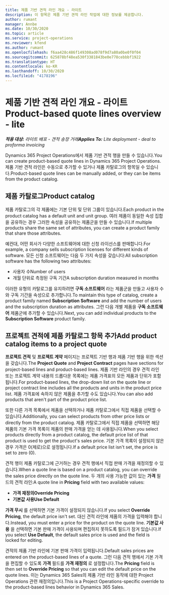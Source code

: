 ```yaml
---
title: 제품 기반 견적 라인 개요 - 라이트
description: 이 항목은 제품 기반 견적 라인 작업에 대한 정보를 제공합니다.
author: rumant
manager: Annbe
ms.date: 10/30/2020
ms.topic: article
ms.service: project-operations
ms.reviewer: kfend
ms.author: rumant
ms.openlocfilehash: f6aa428c486f149308ad078f9d7a80a0be0f0f04
ms.sourcegitcommit: 625878bf48ea530f3381843be0e778cebbbf1922
ms.translationtype: HT
ms.contentlocale: ko-KR
ms.lasthandoff: 10/30/2020
ms.locfileid: "4178196"
---
```

# <a name="product-based-quote-lines-overview---lite"></a><span data-ttu-id="11cbe-103">제품 기반 견적 라인 개요 - 라이트</span><span class="sxs-lookup"><span data-stu-id="11cbe-103">Product-based quote lines overview - lite</span></span>

<span data-ttu-id="11cbe-104">_**적용 대상:** 라이트 배포 - 견적 송장 거래_</span><span class="sxs-lookup"><span data-stu-id="11cbe-104">_**Applies To:** Lite deployment - deal to proforma invoicing_</span></span>

<span data-ttu-id="11cbe-105">Dynamics 365 Project Operations에서 제품 기반 견적 행을 만들 수 있습니다.</span><span class="sxs-lookup"><span data-stu-id="11cbe-105">You can create product-based quote lines in Dynamics 365 Project Operations.</span></span> <span data-ttu-id="11cbe-106">제품 기반 견적 라인은 수동으로 추가할 수 있거나 제품 카탈로그의 항목일 수 있습니다.</span><span class="sxs-lookup"><span data-stu-id="11cbe-106">Product-based quote lines can be manually added, or they can be items from the product catalog.</span></span>

## <a name="product-catalog"></a><span data-ttu-id="11cbe-107">제품 카탈로그</span><span class="sxs-lookup"><span data-stu-id="11cbe-107">Product catalog</span></span>

<span data-ttu-id="11cbe-108">제품 카탈로그의 각 제품에는 기본 단위 및 단위 그룹이 있습니다.</span><span class="sxs-lookup"><span data-stu-id="11cbe-108">Each product in the product catalog has a default unit and unit group.</span></span> <span data-ttu-id="11cbe-109">여러 제품이 동일한 속성 집합을 공유하는 경우 그러한 속성을 공유하는 제품군을 만들 수 있습니다.</span><span class="sxs-lookup"><span data-stu-id="11cbe-109">If multiple products share the same set of attributes, you can create a product family that share those attributes.</span></span> 

<span data-ttu-id="11cbe-110">예컨대, 어떤 회사가 다양한 소프트웨어에 대한 신청 라이선스를 판매합니다.</span><span class="sxs-lookup"><span data-stu-id="11cbe-110">For example, a company sells subscription licenses for different kinds of software.</span></span> <span data-ttu-id="11cbe-111">모든 신청 소프트웨어는 다음 두 가지 속성을 갖습니다:</span><span class="sxs-lookup"><span data-stu-id="11cbe-111">All subscription software has the following two attributes:</span></span>

- <span data-ttu-id="11cbe-112">사용자 수</span><span class="sxs-lookup"><span data-stu-id="11cbe-112">Number of users</span></span>
- <span data-ttu-id="11cbe-113">개월 단위로 측정된 구독 기간</span><span class="sxs-lookup"><span data-stu-id="11cbe-113">A subscription duration measured in months</span></span>

<span data-ttu-id="11cbe-114">이러한 유형의 카탈로그를 유지하려면 **구독 소프트웨어** 라는 제품군을 만들고 사용자 수와 구독 기간을 속성으로 추가합니다.</span><span class="sxs-lookup"><span data-stu-id="11cbe-114">To maintain this type of catalog, create a product family named **Subscription Software** and add the number of users and the subscription duration as attributes.</span></span> <span data-ttu-id="11cbe-115">그런 다음 개별 제품을 **구독 소프트웨어** 제품군에 추가할 수 있습니다.</span><span class="sxs-lookup"><span data-stu-id="11cbe-115">Next, you can add individual products to the **Subscription Software** product family.</span></span>

## <a name="add-product-catalog-items-to-a-project-quote"></a><span data-ttu-id="11cbe-116">프로젝트 견적에 제품 카탈로그 항목 추가</span><span class="sxs-lookup"><span data-stu-id="11cbe-116">Add product catalog items to a project quote</span></span>

<span data-ttu-id="11cbe-117">**프로젝트 견적** 및 **프로젝트 계약** 페이지는 프로젝트 기반 행과 제품 기반 행을 위한 섹션을 갖습니다.</span><span class="sxs-lookup"><span data-stu-id="11cbe-117">The **Project Quote** and **Project Contract** pages have sections for project-based lines and product-based lines.</span></span> <span data-ttu-id="11cbe-118">제품 기반 라인의 경우 견적 라인 또는 프로젝트 계약 내용의 드롭다운 목록에는 제품 가격표의 모든 제품과 단위가 포함됩니다.</span><span class="sxs-lookup"><span data-stu-id="11cbe-118">For product-based lines, the drop-down list on the quote line or project contract line includes all the products and units in the product price list.</span></span> <span data-ttu-id="11cbe-119">제품 가격표에 속하지 않은 제품을 추가할 수도 있습니다.</span><span class="sxs-lookup"><span data-stu-id="11cbe-119">You can also add products that aren't part of the product price list.</span></span>

<span data-ttu-id="11cbe-120">또한 다른 가격 목록에서 제품을 선택하거나 제품 카탈로그에서 직접 제품을 선택할 수 있습니다.</span><span class="sxs-lookup"><span data-stu-id="11cbe-120">Additionally, you can select products from other price lists or directly from the product catalog.</span></span> <span data-ttu-id="11cbe-121">제품 카탈로그에서 직접 제품을 선택하면 해당 제품의 기본 가격 목록이 제품의 판매 가격을 얻는 데 사용됩니다.</span><span class="sxs-lookup"><span data-stu-id="11cbe-121">When you select products directly from a product catalog, the default price list of that product is used to get the product's sales price.</span></span> <span data-ttu-id="11cbe-122">기본 가격 목록이 설정되지 않은 경우 가격은 0(제로)으로 설정됩니다.</span><span class="sxs-lookup"><span data-stu-id="11cbe-122">If a default price list isn't set, the price is set to zero (0).</span></span>

<span data-ttu-id="11cbe-123">견적 행이 제품 카탈로그에 근거하는 경우 견적 행에서 직접 판매 가격을 재정의할 수 있습니다.</span><span class="sxs-lookup"><span data-stu-id="11cbe-123">When a quote line is based on a product catalog, you can override the sales price directly on the quote line.</span></span> <span data-ttu-id="11cbe-124">두 개의 사용 가능한 값이 있는 **가격** 필드의 견적 라인:</span><span class="sxs-lookup"><span data-stu-id="11cbe-124">A quote line in **Pricing** field with two available values:</span></span>

- <span data-ttu-id="11cbe-125">**가격 재정의**</span><span class="sxs-lookup"><span data-stu-id="11cbe-125">**Override Pricing**</span></span>
- <span data-ttu-id="11cbe-126">**기본값 사용**</span><span class="sxs-lookup"><span data-stu-id="11cbe-126">**Use Default**</span></span>

<span data-ttu-id="11cbe-127">**가격 무시** 를 선택하면 기본 가격이 설정되지 않습니다.</span><span class="sxs-lookup"><span data-stu-id="11cbe-127">If you select **Override Pricing**, the default price isn't set.</span></span> <span data-ttu-id="11cbe-128">대신 견적 라인에 제품의 가격을 입력해야 합니다.</span><span class="sxs-lookup"><span data-stu-id="11cbe-128">Instead, you must enter a price for the product on the quote line.</span></span> <span data-ttu-id="11cbe-129">**기본값 사용** 을 선택하면 기본 판매 가격이 사용되며 편집하지 못하도록 필드가 잠겨 있습니다.</span><span class="sxs-lookup"><span data-stu-id="11cbe-129">If you select **Use Default**, the default sales price is used and the field is locked for editing.</span></span>

<span data-ttu-id="11cbe-130">견적의 제품 기반 라인에 기본 판매 가격이 입력됩니다.</span><span class="sxs-lookup"><span data-stu-id="11cbe-130">Default sales prices are entered on the product-based lines of a quote.</span></span> <span data-ttu-id="11cbe-131">그런 다음 견적 행에서 기본 가격을 편집할 수 있도록 **가격** 필드를 **가격 재정의** 로 설정합니다.</span><span class="sxs-lookup"><span data-stu-id="11cbe-131">The **Pricing** field is then set to **Override Pricing** so that you can edit the default price on the quote lines.</span></span> <span data-ttu-id="11cbe-132">이는 Dynamics 365 Sales의 제품 기반 라인 동작에 대한 Project Operations 관련 재정의입니다.</span><span class="sxs-lookup"><span data-stu-id="11cbe-132">This is a Project Operations-specific override to the product-based lines behavior in Dynamics 365 Sales.</span></span>
